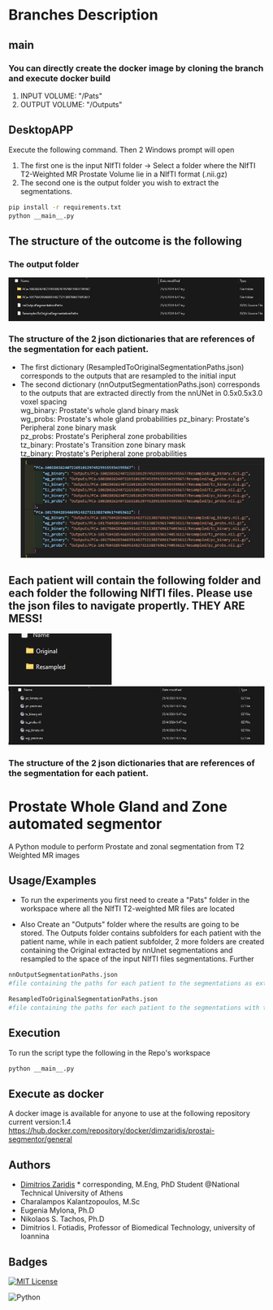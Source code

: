# Branches Description
## main  
### You can directly create the docker image by cloning the branch and execute docker build      

1. INPUT VOLUME: "/Pats"  
2. OUTPUT VOLUME: "/Outputs"  

## DesktopAPP  

Execute the following command. Then 2 Windows prompt will open  
1. The first one is the input NIfTI folder -> Select a folder where the NIfTI T2-Weighted MR Prostate Volume lie in a NIfTI format (.nii.gz)
2. The second one is the output folder you wish to extract the segmentations.
```Bash
pip install -r requirements.txt
python __main__.py
```

## The structure of the outcome is the following    
### The output folder  
![The structure of the folder](https://github.com/dzaridis/MRI-Prostate-Gland-and-Zone-Segmentor/blob/main/Materials/photo1.jpg)  
### The structure of the 2 json dictionaries that are references of the segmentation for each patient.  

- The first dictionary (ResampledToOriginalSegmentationPaths.json) corresponds to the outputs that are resampled to the initial input
- The second dictionary (nnOutputSegmentationPaths.json) corresponds to the outputs that are extracted directly from the nnUNet in 0.5x0.5x3.0 voxel spacing   
wg_binary: Prostate's whole gland binary mask  
wg_probs: Prostate's whole gland probabilities 
pz_binary: Prostate's Peripheral zone binary mask  
pz_probs: Prostate's Peripheral zone probabilities  
tz_binary: Prostate's Transition zone binary mask  
tz_binary: Prostate's Peripheral zone probabilities  
![Structure of the dictionaries with paths](https://github.com/dzaridis/MRI-Prostate-Gland-and-Zone-Segmentor/blob/main/Materials/photo2.jpg)

## Each patient will contain the following folder and each folder the following NIfTI files. Please use the json files to navigate propertly. THEY ARE MESS!  
![Folders within each patient](https://github.com/dzaridis/MRI-Prostate-Gland-and-Zone-Segmentor/blob/main/Materials/photo3.jpg)  
![Files within each patient's subfolders](https://github.com/dzaridis/MRI-Prostate-Gland-and-Zone-Segmentor/blob/main/Materials/photo4.jpg)  
### The structure of the 2 json dictionaries that are references of the segmentation for each patient.  


# Prostate Whole Gland and Zone automated segmentor

A Python module to perform Prostate and zonal segmentation from T2 Weighted MR images


## Usage/Examples

- To run the experiments you first need to create a "Pats" folder in the workspace where all the NIfTI T2-weighted MR files are located

- Also Create an "Outputs" folder where the results are going to be stored. The Outputs folder contains subfolders for each patient with the patient name, while in each patient subfolder, 2 more folders are created containing the Original extracted by nnUnet segmentations and resampled to the space of the input NIfTI files segmentations. Further 
```python
nnOutputSegmentationPaths.json 
#file containing the paths for each patient to the segmentations as extracted by nnUnet in 0.5X0.5X3 mm
```
```python
ResampledToOriginalSegmentationPaths.json 
#file containing the paths for each patient to the segmentations with the same spacing as the original images
```

## Execution

To run the script type the following in the Repo's workspace
```Bash
python __main__.py
```

## Execute as docker

A docker image is available for anyone to use at the following repository
current version:1.4
https://hub.docker.com/repository/docker/dimzaridis/prostai-segmentor/general

## Authors

- [Dimitrios Zaridis](dimzaridis@gmail.com) * corresponding, M.Eng, PhD Student @National Technical University of Athens
- Charalampos Kalantzopoulos, M.Sc
- Eugenia Mylona, Ph.D
- Nikolaos S. Tachos, Ph.D
- Dimitrios I. Fotiadis, Professor of Biomedical Technology, university of Ioannina

## Badges

[![MIT License](https://img.shields.io/badge/License-MIT-green.svg)](https://choosealicense.com/licenses/mit/)

![Python](https://img.shields.io/badge/Python-3.9.18-green)
